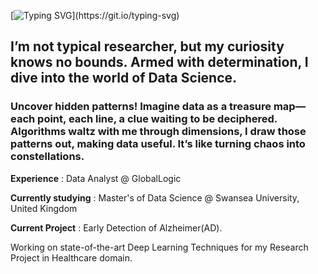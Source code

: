 

[![Typing SVG](https://readme-typing-svg.demolab.com?font=Arial&pause=1000&color=77B8FF&random=false&width=435&lines=Hi+There+%F0%9F%91%8B+;Thanks+for+checking+in.+.+.+.)](https://git.io/typing-svg)


## I’m not  typical researcher, but my curiosity knows no bounds. Armed with determination, I dive into the world of Data Science. 
### Uncover hidden patterns! Imagine data as a treasure map—each point, each line, a clue waiting to be deciphered. Algorithms waltz with me through dimensions, I draw those patterns out, making data useful. It’s like turning chaos into constellations.

**Experience** : Data Analyst @ GlobalLogic 

**Currently studying** : Master's of Data Science @ Swansea University, United Kingdom

**Current Project** : Early Detection of Alzheimer(AD). 

Working on state-of-the-art Deep Learning Techniques for my Research Project in Healthcare domain.
